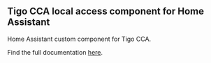 ## Tigo CCA local access component for Home Assistant

Home Assistant custom component for Tigo CCA.

Find the full documentation [here](https://github.com/mletenay/home-assistant-tigo).
